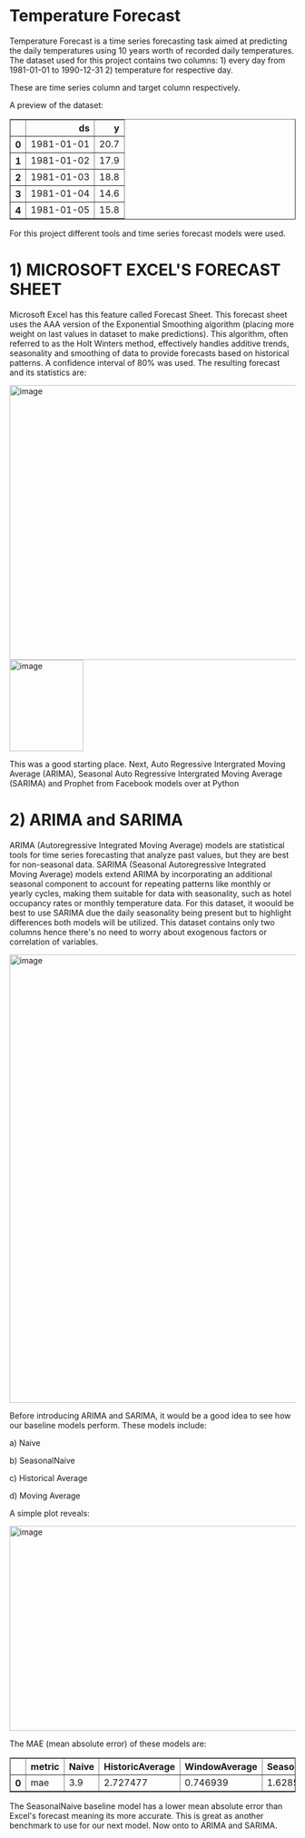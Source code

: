 # Temperature Forecast
Temperature Forecast is a time series forecasting task aimed at predicting the daily temperatures using 10 years worth of recorded daily temperatures. The dataset used for this project contains two columns: 1) every day from 1981-01-01 to 1990-12-31 
2) temperature for respective day.

These are time series column and target column respectively. 

A preview of the dataset:

<div>
<table border="1" class="dataframe">
  <thead>
    <tr style="text-align: right;">
      <th></th>
      <th>ds</th>
      <th>y</th>
    </tr>
  </thead>
  <tbody>
    <tr>
      <th>0</th>
      <td>1981-01-01</td>
      <td>20.7</td>
    </tr>
    <tr>
      <th>1</th>
      <td>1981-01-02</td>
      <td>17.9</td>
    </tr>
    <tr>
      <th>2</th>
      <td>1981-01-03</td>
      <td>18.8</td>
    </tr>
    <tr>
      <th>3</th>
      <td>1981-01-04</td>
      <td>14.6</td>
    </tr>
    <tr>
      <th>4</th>
      <td>1981-01-05</td>
      <td>15.8</td>
    </tr>
  </tbody>
</table>
</div>


For this project different tools and time series forecast models were used. 

# 1) MICROSOFT EXCEL'S FORECAST SHEET
Microsoft Excel has this feature called Forecast Sheet. This forecast sheet uses the AAA version of the Exponential Smoothing algorithm (placing more weight on last values in dataset to make predictions). This algorithm, often referred to as the Holt Winters method, effectively handles additive trends, seasonality and smoothing of data to provide forecasts based on historical patterns. A confidence interval of 80% was used. The resulting forecast and its statistics are:

<img width="1008" height="484" alt="image" src="https://github.com/user-attachments/assets/7172c700-2fd1-4c6a-8c3f-1745ee404fd5" />

<img width="130" height="161" alt="image" src="https://github.com/user-attachments/assets/dfe04fcd-89f5-4395-bb86-281f1877806d" />

This was a good starting place. Next, Auto Regressive Intergrated Moving Average (ARIMA), Seasonal Auto Regressive Intergrated Moving Average (SARIMA) and Prophet from Facebook models over at Python

# 2) ARIMA and SARIMA
ARIMA (Autoregressive Integrated Moving Average) models are statistical tools for time series forecasting that analyze past values, but they are best for non-seasonal data. SARIMA (Seasonal Autoregressive Integrated Moving Average) models extend ARIMA by incorporating an additional seasonal component to account for repeating patterns like monthly or yearly cycles, making them suitable for data with seasonality, such as hotel occupancy rates or monthly temperature data. For this dataset, it woould be best to use SARIMA due the daily seasonality being present but to highlight differences both models will be utilized. This dataset contains only two columns hence there's no need to worry about exogenous factors or correlation of variables. 

<img width="1189" height="790" alt="image" src="https://github.com/user-attachments/assets/1018630e-ccdc-4c1b-9144-9928d3e58269" />

Before introducing ARIMA and SARIMA, it would be a good idea to see how our baseline models perform. These models include: 

a) Naive

b) SeasonalNaive

c) Historical Average

d) Moving Average

A simple plot reveals: 

<img width="1800" height="361" alt="image" src="https://github.com/user-attachments/assets/8259ccac-7d0e-433f-ab54-68847adf3368" />


The MAE (mean absolute error) of these models are:
<div>
<table border="1" class="dataframe">
  <thead>
    <tr style="text-align: right;">
      <th></th>
      <th>metric</th>
      <th>Naive</th>
      <th>HistoricAverage</th>
      <th>WindowAverage</th>
      <th>SeasonalNaive</th>
    </tr>
  </thead>
  <tbody>
    <tr>
      <th>0</th>
      <td>mae</td>
      <td>3.9</td>
      <td>2.727477</td>
      <td>0.746939</td>
      <td>1.628571</td>
    </tr>
  </tbody>
</table>
</div>

The SeasonalNaive baseline model has a lower mean absolute error than Excel's forecast meaning its more accurate. This is great as another benchmark to use for our next model. Now onto to ARIMA and SARIMA.

